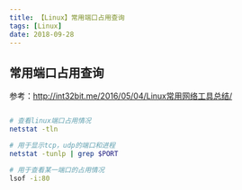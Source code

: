 ```yaml
---
title: 【Linux】常用端口占用查询
tags: [Linux]
date: 2018-09-28
---
```


## 常用端口占用查询

参考：http://int32bit.me/2016/05/04/Linux常用网络工具总结/

```bash

# 查看linux端口占用情况
netstat -tln

# 用于显示tcp，udp的端口和进程
netstat -tunlp | grep $PORT

# 用于查看某一端口的占用情况
lsof -i:80
```